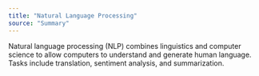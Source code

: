 ```yaml
---
title: "Natural Language Processing"
source: "Summary"
---
```

Natural language processing (NLP) combines linguistics and computer science to allow computers to understand and generate human language. Tasks include translation, sentiment analysis, and summarization.

